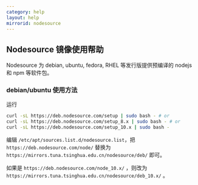 ```yaml
---
category: help
layout: help
mirrorid: nodesource
---
```


## Nodesource 镜像使用帮助

Nodesource 为 debian, ubuntu, fedora, RHEL 等发行版提供预编译的 nodejs
和 npm 等软件包。

### debian/ubuntu 使用方法

运行

```bash
curl -sL https://deb.nodesource.com/setup | sudo bash - # or
curl -sL https://deb.nodesource.com/setup_8.x | sudo bash - # or
curl -sL https://deb.nodesource.com/setup_10.x | sudo bash -
```

编辑 `/etc/apt/sources.list.d/nodesource.list`，把
`https://deb.nodesource.com/node/` 替换为
`https://mirrors.tuna.tsinghua.edu.cn/nodesource/deb/` 即可。

如果是 `https://deb.nodesource.com/node_10.x/` ，则改为 `https://mirrors.tuna.tsinghua.edu.cn/nodesource/deb_10.x/` 。
